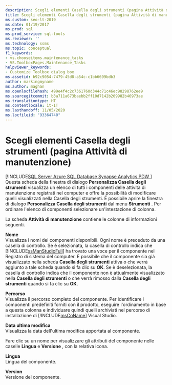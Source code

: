 ```yaml
---
description: Scegli elementi Casella degli strumenti (pagina Attività di manutenzione)
title: Scegli elementi Casella degli strumenti (pagina Attività di manutenzione)
ms.custom: seo-lt-2019
ms.date: 01/19/2017
ms.prod: sql
ms.prod_service: sql-tools
ms.reviewer: ''
ms.technology: ssms
ms.topic: conceptual
f1_keywords:
- vs.chooseitems.maintenance_tasks
- VS.ToolboxPages.Maintenance_Tasks
helpviewer_keywords:
- Customize Toolbox dialog box
ms.assetid: b92c9054-7479-45d8-a54c-c1bb6699bdb3
author: markingmyname
ms.author: maghan
ms.openlocfilehash: 499e4f4c2c7361760d344c71c46ec98298762ee9
ms.sourcegitcommit: b3a711a673baebb2ff10d7142b209982b46973ae
ms.translationtype: HT
ms.contentlocale: it-IT
ms.lasthandoff: 11/05/2020
ms.locfileid: "93364740"
---
```

# <a name="choose-toolbox-items-maintenance-tasks-page"></a>Scegli elementi Casella degli strumenti (pagina Attività di manutenzione)
[!INCLUDE[SQL Server Azure SQL Database Synapse Analytics PDW ](../../includes/applies-to-version/sql-asdb-asdbmi-asa-pdw.md)]
 Questa scheda della finestra di dialogo **Personalizza Casella degli strumenti** visualizza un elenco di tutti i componenti delle attività di manutenzione registrati nel computer e offre la possibilità di modificare quelli visualizzati nella Casella degli strumenti. È possibile aprire la finestra di dialogo **Personalizza Casella degli strumenti** dal menu **Strumenti** . Per ordinare l'elenco di componenti selezionare un'intestazione di colonna.  
  
La scheda **Attività di manutenzione** contiene le colonne di informazioni seguenti.  
  
**Nome**  
Visualizza i nomi dei componenti disponibili. Ogni nome è preceduto da una casella di controllo. Se è selezionata, la casella di controllo indica che [!INCLUDE[ssManStudioFull](../../includes/ssmanstudiofull-md.md)] ha trovato una voce per il componente nel Registro di sistema del computer. È possibile che il componente sia già visualizzato nella scheda **Casella degli strumenti** attiva o che verrà aggiunto a tale scheda quando si fa clic su **OK**. Se è deselezionata, la casella di controllo indica che il componente non è attualmente visualizzato nella **Casella degli strumenti** o che verrà rimosso dalla **Casella degli strumenti** quando si fa clic su **OK**.  
  
**Percorso**  
Visualizza il percorso completo del componente. Per identificare i componenti predefiniti forniti con il prodotto, eseguire l'ordinamento in base a questa colonna e individuare quindi quelli archiviati nel percorso di installazione di [!INCLUDE[msCoName](../../includes/msconame_md.md)] Visual Studio.  
  
**Data ultima modifica**  
Visualizza la data dell'ultima modifica apportata al componente.  
  
Fare clic su un nome per visualizzare gli attributi del componente nelle caselle **Lingua** e **Versione** , con la relativa icona.  
  
**Lingua**  
Lingua del componente.  
  
**Version**  
Versione del componente.  
  
